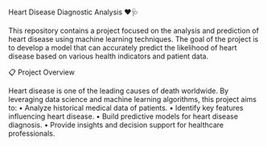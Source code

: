 Heart Disease Diagnostic Analysis ❤️🩺

This repository contains a project focused on the analysis and prediction of heart disease using machine learning techniques. The goal of the project is to develop a model that can accurately predict the likelihood of heart disease based on various health indicators and patient data.

📋 Project Overview

Heart disease is one of the leading causes of death worldwide. By leveraging data science and machine learning algorithms, this project aims to:
	•	Analyze historical medical data of patients.
	•	Identify key features influencing heart disease.
	•	Build predictive models for heart disease diagnosis.
	•	Provide insights and decision support for healthcare professionals.
